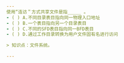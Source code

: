```yaml
---
使用“连访＂方式共享文件是指_____ 。
- ( ) A.不同目录表目指向同一物理入口地址 
- ( ) B.一个表目指向另一个目录表目 
- ( ) C.不同的SFD表目指向同一BFD表目 
- ( ) D.通过工作目录转换为用户文件固有名进行访问

> 知识点：文件系统。

---
```

